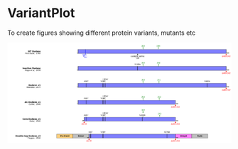 # VariantPlot
To create figures showing different protein variants, mutants etc

![plot](example_input_plot_1.png)
